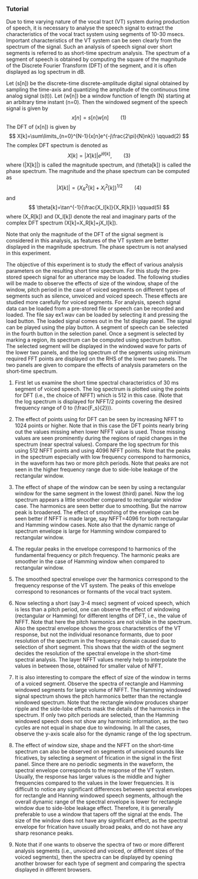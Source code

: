 ### Tutorial

 Due to time varying nature of the vocal tract (VT) system during production of speech, it is necessary to analyse the speech signal to extract the characteristics of the vocal tract system using segments of 10-30 msecs. Important characteristics of the VT system can be seen clearly from the spectrum of the signal. Such an analysis of speech signal over short segments is referred to as short-time spectrum analysis. The spectrum of a segment of speech is obtained by computing the square of the magnitude of the Discrete Fourier Transform (DFT) of the segment, and it is often displayed as log spectrum in dB.

Let \(s[n]\) be the discrete-time discrete-amplitude digital signal obtained by sampling the time-axis and quantizing the amplitude of the continuous time analog signal \(s(t)\). Let \(w[n]\) be a window function of length \(N\) starting at an arbitrary time instant \(n=0\). Then the windowed segment of the speech signal is given by $$ x[n] = s[n] w[n] \qquad(1) $$ The DFT of \(x[n]\) is given by $$ X[k]=\sum\limits_{n=0}^{N-1}{x[n]e^{-j\frac{2\pi}{N}nk}} \qquad(2) $$ The complex DFT spectrum is denoted as $$ X[k]=|X[k]|e^{j\theta[k]}, \qquad(3) $$ where \(|X[k]|\) is called the magnitude spectrum, and \(\theta[k]\) is called the phase spectrum. The magnitude and the phase spectrum can be computed as $$ |X[k]|=\{X_R^2[k]+X_I^2[k]\}^{1/2} \qquad(4) $$ and $$ \theta[k]=\tan^{-1}{\frac{X_I[k]}{X_R[k]}} \qquad(5) $$ where \(X_R[k]\) and \(X_I[k]\) denote the real and imaginary parts of the complex DFT spectrum \(X[k]=X_R[k]+jX_I[k]\).

Note that only the magnitude of the DFT of the signal segment is considered in this analysis, as features of the VT system are better displayed in the magnitude spectrum. The phase spectrum is not analysed in this experiment.

The objective of this experiment is to study the effect of various analysis parameters on the resulting short time spectrum. For this study the pre-stored speech signal for an utterance may be loaded. The following studies will be made to observe the effects of size of the window, shape of the window, pitch period in the case of voiced segments on different types of segments such as silence, unvoiced and voiced speech. These effects are studied more carefully for voiced segments. For analysis, speech signal data can be loaded from a pre-stored file or speech can be recorded and loaded. The file say ex1.wav can be loaded by selecting it and pressing the load button. The loaded signal comes out in the 1st display panel. The signal can be played using the play button. A segment of speech can be selected in the fourth button in the selection panel. Once a segment is selected by marking a region, its spectrum can be computed using spectrum button. The selected segment will be displayed in the windowed wave for parts of the lower two panels, and the log spectrum of the segments using minimum required FFT points are displayed on the RHS of the lower two panels. The two panels are given to compare the effects of analysis parameters on the short-time spectrum.

1. First let us examine the short time spectral characteristics of 30 ms segment of voiced speech. The log spectrum is plotted using the points for DFT (i.e., the choice of NFFT) which is 512 in this case. (Note that the log spectrum is displayed for NFFT/2 points covering the desired frequency range of 0 to \(\frac{F_s}{2}\)).

2. The effect of points using for DFT can be seen by increasing NFFT to 1024 points or higher. Note that in this case the DFT points nearly bring out the values missing when lower NFFT value is used. Those missing values are seen prominently during the regions of rapid changes in the spectrum (near spectral values). Compare the log spectrum for this using 512 NFFT points and using 4096 NFFT points. Note that the peaks in the spectrum especially with low frequency correspond to harmonics, in the waveform has two or more pitch periods. Note that peaks are not seen in the higher frequency range due to side-lobe leakage of the rectangular window.

3. The effect of shape of the window can be seen by using a rectangular window for the same segment in the lowest (third) panel. Now the log spectrum appears a little smoother compared to rectangular window case. The harmonics are seen better due to smoothing. But the narrow peak is broadened. The effect of smoothing of the envelope can be seen better if NFFT is made large, say NFFT=4096 for both rectangular and Hamming window cases. Note also that the dynamic range of spectrum envelope is large for Hamming window compared to rectangular window.

4. The regular peaks in the envelope correspond to harmonics of the fundamental frequency or pitch frequency. The harmonic peaks are smoother in the case of Hamming window when compared to rectangular window.

5. The smoothed spectral envelope over the harmonics correspond to the frequency response of the VT system. The peaks of this envelope correspond to resonances or formants of the vocal tract system.

6. Now selecting a short (say 3-4 msec) segment of voiced speech, which is less than a pitch period, one can observe the effect of windowing (rectangular or Hamming) for different lengths of DFT, i.e., the value of NFFT. Note that here the pitch harmonics are not visible in the spectrum. Also the spectral envelope shows the gross characterstics of the VT response, but not the individual resonance formants, due to poor resolution of the spectrum in the frequency domain caused due to selection of short segment. This shows that the width of the segment decides the resolution of the spectral envelope in the short-time spectral analysis. The layer NFFT values merely help to interpolate the values in between those, obtained for smaller value of NFFT.

7. It is also interesting to compare the effect of size of the window in terms of a voiced segment. Observe the spectra of rectangle and Hamming windowed segments for large volume of NFFT. The Hamming windowed signal spectrum shows the pitch harmonics better than the rectangle windowed spectrum. Note that the rectangle window produces sharper ripple and the side-lobe effects mask the details of the harmonics in the spectrum. If only two pitch periods are selected, than the Hamming windowed speech does not show any harmonic information, as the two cycles are not equal in shape due to windowing. In all the cases, observe the y-axis scale also for the dynamic range of the log spectrum.

8. The effect of window size, shape and the NFFT on the short-time spectrum can also be observed on segments of unvoiced sounds like fricatives, by selecting a segment of frication in the signal in the first panel. Since there are no periodic segments in the waveform, the spectral envelope corresponds to the response of the VT system. Usually, the response has larger values is the middle and higher frequencies compared to the values in the lower frequencies. It is difficult to notice any significant differences between spectral envelopes for rectangle and Hanning windowed speech segments, although the overall dynamic range of the spectral envelope is lower for rectangle window due to side-lobe leakage effect. Therefore, it is generally preferable to use a window that tapers off the signal at the ends. The size of the window does not have any significant effect, as the spectral envelope for frication have usually broad peaks, and do not have any sharp resonance peaks.

9. Note that if one wants to observe the spectra of two or more different analysis segments (i.e., unvoiced and voiced, or different sizes of the voiced segments), then the spectra can be displayed by opening another browser for each type of segment and comparing the spectra displayed in different browsers.



